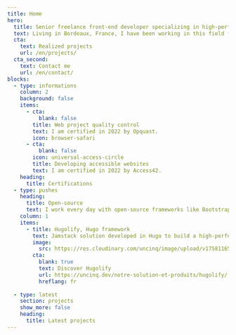 ```yaml
---
title: Home
hero:
  title: Senior freelance front-end developer specializing in high-performance website.
  text: Living in Bordeaux, France, I have been working in this field for over 20 years, specializing in high-performance websites (Improved Core Web Vitals), accessible to everyone, and low-carbon.
  cta:
    text: Realized projects
    url: /en/projects/
  cta_second:
    text: Contact me
    url: /en/contact/
blocks:
  - type: informations
    column: 2
    background: false
    items:
      - cta:
          blank: false
        title: Web project quality control
        text: I am certified in 2022 by Opquast.
        icon: browser-safari
      - cta:
          blank: false
        icon: universal-access-circle
        title: Developing accessible websites
        text: I am certified in 2022 by Access42.
    heading:
      title: Certifications
  - type: pushes
    heading:
      title: Open-source
      text: I work every day with open-source frameworks like Bootstrap or Hugo, which is why I am happy to contribute to the movement by sharing my work on my Hugo framework.
    column: 1
    items:
      - title: Hugolify, Hugo framework 
        text: Jamstack solution developed in Hugo to build a high-performance, low-carbon and accessible website as quickly as possible.
        image:
          src: https://res.cloudinary.com/uncinq/image/upload/v1758116598/181.Nodes_vgmgrr.svg
        cta:
          blank: true
          text: Discover Hugolify
          url: https://uncinq.dev/notre-solution-et-produits/hugolify/
          hreflang: fr
  
  - type: latest
    section: projects
    show_more: false
    heading:
      title: Latest projects
---
```

